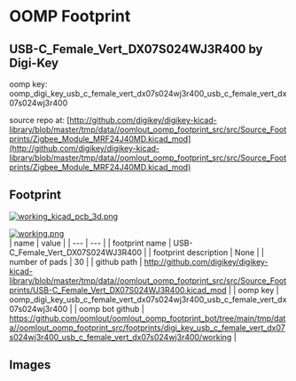 # OOMP Footprint  
## USB-C_Female_Vert_DX07S024WJ3R400  by Digi-Key  
  
oomp key: oomp_digi_key_usb_c_female_vert_dx07s024wj3r400_usb_c_female_vert_dx07s024wj3r400  
  
source repo at: [http://github.com/digikey/digikey-kicad-library/blob/master/tmp/data//oomlout_oomp_footprint_src/src/Source_Footprints/Zigbee_Module_MRF24J40MD.kicad_mod](http://github.com/digikey/digikey-kicad-library/blob/master/tmp/data//oomlout_oomp_footprint_src/src/Source_Footprints/Zigbee_Module_MRF24J40MD.kicad_mod)  
## Footprint  
  
[![working_kicad_pcb_3d.png](working_kicad_pcb_3d_600.png)](working_kicad_pcb_3d.png)  
  
[![working.png](working_600.png)](working.png)  
| name | value | 
| --- | --- | 
| footprint name | USB-C_Female_Vert_DX07S024WJ3R400 | 
| footprint description | None | 
| number of pads | 30 | 
| github path | http://github.com/digikey/digikey-kicad-library/blob/master/tmp/data//oomlout_oomp_footprint_src/src/Source_Footprints/USB-C_Female_Vert_DX07S024WJ3R400.kicad_mod | 
| oomp key | oomp_digi_key_usb_c_female_vert_dx07s024wj3r400_usb_c_female_vert_dx07s024wj3r400 | 
| oomp bot github | https://github.com/oomlout/oomlout_oomp_footprint_bot/tree/main/tmp/data//oomlout_oomp_footprint_src/footprints/digi_key_usb_c_female_vert_dx07s024wj3r400_usb_c_female_vert_dx07s024wj3r400/working | 
## Images  
